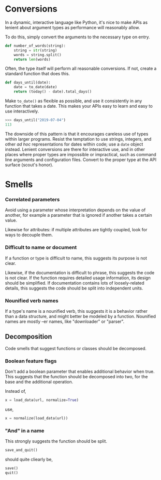 # Conversions

In a dynamic, interactive language like Python, it's nice to make APIs as
lenient about argument types as performance will reasonably allow.

To do this, simply convert the arguments to the necessary type on entry.
```py
def number_of_words(string):
    string = str(string)
    words = string.split()
    return len(words)

```


Often, the type itself will perform all reasonable conversions.  If not, create
a standard function that does this.
```py
def days_until(date):
    date = to_date(date)
    return (today() - date).total_days()

```

Make `to_date()` as flexible as possible, and use it consistently in any
function that takes a date.  This makes your APIs easy to learn and easy to use
interactively.
```py
>>> days_until("2019-07-04")
113
```

The downside of this pattern is that it encourages careless use of types within
larger programs.  Resist the temptation to use strings, integers, and other _ad
hoc_ representations for dates within code; use a `date` object instead.
Lenient conversions are there for interactive use, and in other places where
proper types are impossible or impractical, such as command line arguments and
configuration files.  Convert to the proper type at the API surface (scout's
honor).



# Smells

### Correlated parameters

Avoid using a parameter whose interpretation depends on the value of another,
for example a parameter that is ignored if another takes a certain value.

Likewise for attributes: if multiple attributes are tightly coupled, look for
ways to decouple them.


### Difficult to name or document

If a function or type is difficult to name, this suggests its purpose is not
clear.

Likewise, if the documentation is difficult to phrase, this suggests the code is
not clear.  If the function requires detailed usage information, its design
should be simplified.  If documentation contains lots of loosely-related details,
this suggests the code should be split into independent units.


### Nounified verb names

If a type's name is a nounified verb, this suggests it is a behavior rather than
a data structure, and might better be modeled by a function.  Nounified names
are mostly &ndash;er names, like "downloader" or "parser".


## Decomposition

Code smells that suggest functions or classes should be decomposed.

### Boolean feature flags

Don't add a boolean parameter that enables additional behavior when true.  This
suggests that the function should be decomposed into two, for the base and the
additional operation.

Instead of,
```py
x = load_data(url, normalize=True)
```

use,
```py
x = normalize(load_data(url))
```

### "And" in a name

This strongly suggests the function should be split.
```py
save_and_quit()
```

should quite cliearly be,
```py
save()
quit()
```

